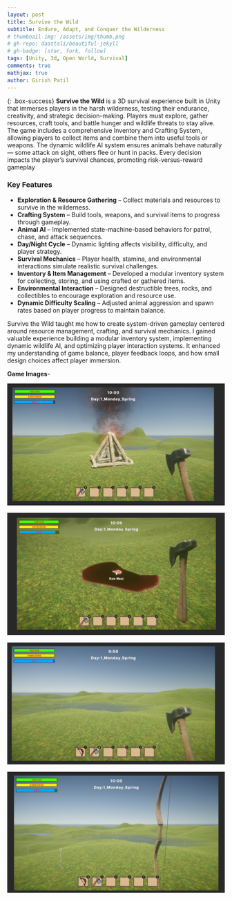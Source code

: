 ```yaml
---
layout: post
title: Survive the Wild
subtitle: Endure, Adapt, and Conquer the Wilderness
# thumbnail-img: /assets/img/thumb.png
# gh-repo: daattali/beautiful-jekyll
# gh-badge: [star, fork, follow]
tags: [Unity, 3d, Open World, Survival]
comments: true
mathjax: true
author: Girish Patil
---
```


<!-- success warning error note -->
{: .box-success}
**Survive the Wild** is a 3D survival experience built in Unity that immerses players in the harsh wilderness, testing their endurance, creativity, and strategic decision-making. Players must explore, gather resources, craft tools, and battle hunger and wildlife threats to stay alive.
The game includes a comprehensive Inventory and Crafting System, allowing players to collect items and combine them into useful tools or weapons. The dynamic wildlife AI system ensures animals behave naturally — some attack on sight, others flee or hunt in packs. Every decision impacts the player’s survival chances, promoting risk-versus-reward gameplay


### Key Features

- **Exploration & Resource Gathering** – Collect materials and resources to survive in the wilderness.
- **Crafting System** – Build tools, weapons, and survival items to progress through gameplay.
- **Animal AI** – Implemented state-machine-based behaviors for patrol, chase, and attack sequences.
- **Day/Night Cycle** – Dynamic lighting affects visibility, difficulty, and player strategy.
- **Survival Mechanics** – Player health, stamina, and environmental interactions simulate realistic survival challenges.
- **Inventory & Item Management** – Developed a modular inventory system for collecting, storing, and using crafted or gathered items.
- **Environmental Interaction** – Designed destructible trees, rocks, and collectibles to encourage exploration and resource use.
- **Dynamic Difficulty Scaling** – Adjusted animal aggression and spawn rates based on player progress to maintain balance.

Survive the Wild taught me how to create system-driven gameplay centered around resource management, crafting, and survival mechanics. I gained valuable experience building a modular inventory system, implementing dynamic wildlife AI, and optimizing player interaction systems. It enhanced my understanding of game balance, player feedback loops, and how small design choices affect player immersion.

**Game Images**-

![Image 1](<../assets/img/Screenshot 2025-09-29 133601.png>)

![Image 2](<../assets/img/Screenshot 2025-09-29 133642.png>) 

![Image 3](<../assets/img/Screenshot 2025-09-29 133823.png>)

![Image 4](<../assets/img/Screenshot 2025-09-29 133838.png>)

<!-- Thank you for reading about my journey with **Ultimate Jungle Survival 3D**. -->
